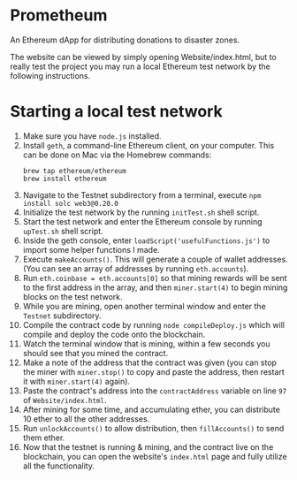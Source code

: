 # Prometheum
An Ethereum dApp for distributing donations to disaster zones.


The website can be viewed by simply opening Website/index.html, but to really
test the project you may run a local Ethereum test network by the following
instructions.

# Starting a local test network
1. Make sure you have `node.js` installed.
2. Install `geth`, a command-line Ethereum client, on your computer. This can be done on Mac via the Homebrew commands:
    ```
    brew tap ethereum/ethereum
    brew install ethereum
    ```
3. Navigate to the Testnet subdirectory from a terminal, execute `npm install solc web3@0.20.0`
4. Initialize the test network by the running `initTest.sh` shell script.
5. Start the test network and enter the Ethereum console by running `upTest.sh` shell script.
6. Inside the geth console, enter `loadScript('usefulFunctions.js')` to import some helper functions I made.
7. Execute `makeAccounts()`. This will generate a couple of wallet addresses. (You can see an array of addresses by running `eth.accounts`).
8. Run `eth.coinbase = eth.accounts[0]` so that mining rewards will be sent to the first address in the array, and then `miner.start(4)` to begin mining blocks on the test network.
9. While you are mining, open another terminal window and enter the `Testnet` subdirectory.
10. Compile the contract code by running `node compileDeploy.js` which will compile and deploy the code onto the blockchain.
11. Watch the terminal window that is mining, within a few seconds you should see that you mined the contract.
12. Make a note of the address that the contract was given (you can stop the miner with `miner.stop()` to copy and paste the address, then restart it with `miner.start(4)` again).
13. Paste the contract's address into the `contractAddress` variable on line `97` of `Website/index.html`.
14. After mining for some time, and accumulating ether, you can distribute 10 ether to all the other addresses.
15. Run `unlockAccounts()` to allow distribution, then `fillAccounts()` to send them ether.
16. Now that the testnet is running & mining, and the contract live on the blockchain, you can open the website's `index.html` page and fully utilize all the functionality.
